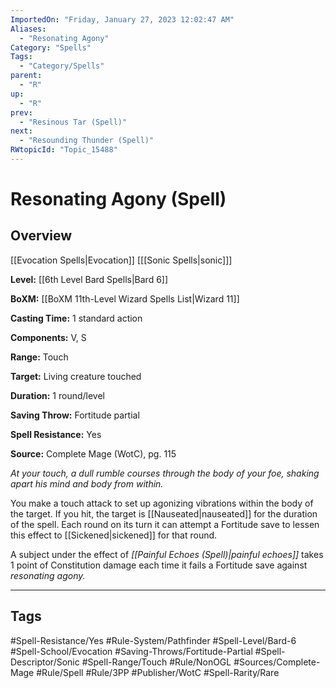 ```yaml
---
ImportedOn: "Friday, January 27, 2023 12:02:47 AM"
Aliases:
  - "Resonating Agony"
Category: "Spells"
Tags:
  - "Category/Spells"
parent:
  - "R"
up:
  - "R"
prev:
  - "Resinous Tar (Spell)"
next:
  - "Resounding Thunder (Spell)"
RWtopicId: "Topic_15488"
---
```

# Resonating Agony (Spell)
## Overview
[[Evocation Spells|Evocation]] \[[[Sonic Spells|sonic]]]

**Level:** [[6th Level Bard Spells|Bard 6]]

**BoXM:** [[BoXM 11th-Level Wizard Spells List|Wizard 11]]

**Casting Time:** 1 standard action

**Components:** V, S

**Range:** Touch

**Target:** Living creature touched

**Duration:** 1 round/level

**Saving Throw:** Fortitude partial

**Spell Resistance:** Yes

**Source:** Complete Mage (WotC)­, pg. 115

*At your touch, a dull rumble courses through the body of your foe, shaking apart his mind and body from within.*

You make a touch attack to set up agonizing vibrations within the body of the target. If you hit, the target is [[Nauseated|nauseated]] for the duration of the spell. Each round on its turn it can attempt a Fortitude save to lessen this effect to [[Sickened|sickened]] for that round.

A subject under the effect of *[[Painful Echoes (Spell)|painful echoes]]* takes 1 point of Constitution damage each time it fails a Fortitude save against *resonating agony.*


---
## Tags
#Spell-Resistance/Yes #Rule-System/Pathfinder #Spell-Level/Bard-6 #Spell-School/Evocation #Saving-Throws/Fortitude-Partial #Spell-Descriptor/Sonic #Spell-Range/Touch #Rule/NonOGL #Sources/Complete-Mage #Rule/Spell #Rule/3PP #Publisher/WotC #Spell-Rarity/Rare

